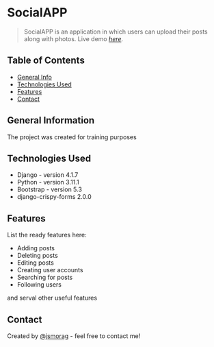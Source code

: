 # SocialAPP
> SocialAPP is an application in which users can upload their posts along with photos.
Live demo [_here_](https://treningproject.pl/).

## Table of Contents
* [General Info](#general-information)
* [Technologies Used](#technologies-used)
* [Features](#features)
* [Contact](#contact)
<!-- * [License](#license) -->


## General Information
The project was created for training purposes 


## Technologies Used
- Django - version 4.1.7
- Python - version 3.11.1
- Bootstrap - version 5.3
- django-crispy-forms 2.0.0


## Features
List the ready features here:
- Adding posts
- Deleting posts
- Editing posts
- Creating user accounts
- Searching for posts
- Following users
  
and serval other useful features



## Contact
Created by [@jsmorag](https://www.jsmorag.pl/) - feel free to contact me!
